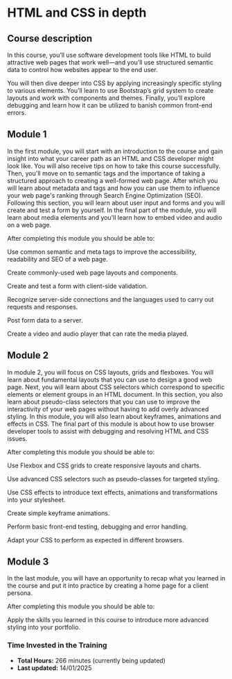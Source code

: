 # HTML and CSS in depth

## Course description
In this course, you’ll use software development tools like HTML to build attractive web pages that work well—and you’ll use structured semantic data to control how websites appear to the end user. 

You will then dive deeper into CSS by applying increasingly specific styling to various elements. You’ll learn to use Bootstrap’s grid system to create layouts and work with components and themes. Finally, you’ll explore debugging and learn how it can be utilized to banish common front-end errors.


## Module 1
In the first module,  you will start with an introduction to the course and gain insight into what your career path as an HTML and CSS developer might look like. You will also receive tips on how to take this course successfully. Then, you'll move on to semantic tags and the importance of taking a structured approach to creating a well-formed web page. After which you will learn about metadata and tags and how you can use them to influence your web page's ranking through Search Engine Optimization (SEO). Following this section, you will learn about user input and forms and you will create and test a form by yourself. In the final part of the module, you will learn about media elements and you'll learn how to embed video and audio on a web page.  

After completing this module you should be able to: 

Use common semantic and meta tags to improve the accessibility, readability and SEO of a web page.

Create commonly-used web page layouts and components.   

Create and test a form with client-side validation.   

Recognize server-side connections and the languages used to carry out requests and responses.  

Post form data to a server. 

Create a video and audio player that can rate the media played. 

## Module 2
In module 2, you will focus on CSS layouts, grids and flexboxes. You will learn about fundamental layouts that you can use to design a good web page. Next, you will learn about CSS selectors which correspond to specific elements or element groups in an HTML document. In this section, you also learn about pseudo-class selectors that you can use to improve the interactivity of your web pages without having to add overly advanced styling. In this module, you will also learn about keyframes, animations and effects in CSS. The final part of this module is about how to use browser developer tools to assist with debugging and resolving HTML and CSS issues.

After completing this module you should be able to:

Use Flexbox and CSS grids to create responsive layouts and charts. 

Use advanced CSS selectors such as pseudo-classes for targeted styling. 

Use CSS effects to introduce text effects, animations and transformations into your stylesheet. 

Create simple keyframe animations.  

Perform basic front-end testing, debugging and error handling.   

Adapt your CSS to perform as expected in different browsers. 

## Module 3
In the last module, you will have an opportunity to recap what you learned in the course and put it into practice by creating a home page for a client persona.

After completing this module you should be able to:

Apply the skills you learned in this course to introduce more advanced styling into your portfolio. 

### Time Invested in the Training

- **Total Hours:** 266 minutes (currently being updated)
- **Last updated:** 14/01/2025